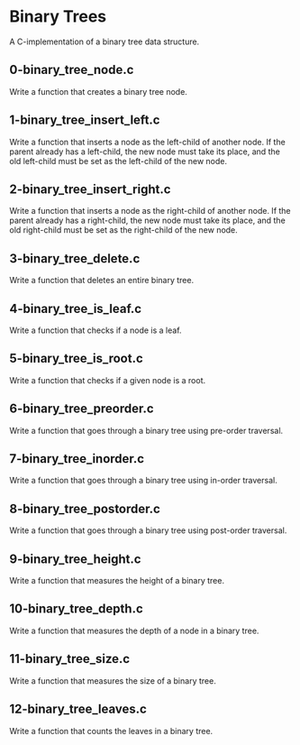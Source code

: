 # Binary Trees
A C-implementation of a binary tree data structure.

## 0-binary_tree_node.c
Write a function that creates a binary tree node.

## 1-binary_tree_insert_left.c
Write a function that inserts a node as the left-child of another node. If the parent already has a left-child, the new node must take its place, and the old left-child must be set as the left-child of the new node.

## 2-binary_tree_insert_right.c
Write a function that inserts a node as the right-child of another node. If the parent already has a right-child, the new node must take its place, and the old right-child must be set as the right-child of the new node.

## 3-binary_tree_delete.c
Write a function that deletes an entire binary tree.

## 4-binary_tree_is_leaf.c
Write a function that checks if a node is a leaf.

## 5-binary_tree_is_root.c
Write a function that checks if a given node is a root.

## 6-binary_tree_preorder.c
Write a function that goes through a binary tree using pre-order traversal.

## 7-binary_tree_inorder.c
Write a function that goes through a binary tree using in-order traversal.

## 8-binary_tree_postorder.c
Write a function that goes through a binary tree using post-order traversal.

## 9-binary_tree_height.c
Write a function that measures the height of a binary tree.

## 10-binary_tree_depth.c
Write a function that measures the depth of a node in a binary tree.

## 11-binary_tree_size.c
Write a function that measures the size of a binary tree.

## 12-binary_tree_leaves.c
Write a function that counts the leaves in a binary tree.
